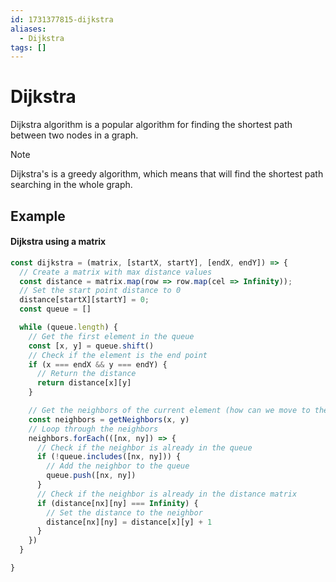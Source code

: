 ```yaml
---
id: 1731377815-dijkstra
aliases:
  - Dijkstra
tags: []
---
```


# Dijkstra

Dijkstra algorithm is a popular algorithm for finding the shortest path between two nodes in a graph.

> [!NOTE]
> Dijkstra's is a greedy algorithm, which means that will find the shortest path searching in the whole graph.


## Example

#### Dijkstra using a matrix
```js
const dijkstra = (matrix, [startX, startY], [endX, endY]) => {
  // Create a matrix with max distance values
  const distance = matrix.map(row => row.map(cel => Infinity));
  // Set the start point distance to 0
  distance[startX][startY] = 0;
  const queue = []

  while (queue.length) {
    // Get the first element in the queue
    const [x, y] = queue.shift()
    // Check if the element is the end point
    if (x === endX && y === endY) {
      // Return the distance
      return distance[x][y]
    }

    // Get the neighbors of the current element (how can we move to the next element, ex. right, left, up, down)
    const neighbors = getNeighbors(x, y)
    // Loop through the neighbors
    neighbors.forEach(([nx, ny]) => {
      // Check if the neighbor is already in the queue
      if (!queue.includes([nx, ny])) {
        // Add the neighbor to the queue
        queue.push([nx, ny])
      }
      // Check if the neighbor is already in the distance matrix
      if (distance[nx][ny] === Infinity) {
        // Set the distance to the neighbor
        distance[nx][ny] = distance[x][y] + 1
      }
    })
  }

}

```

